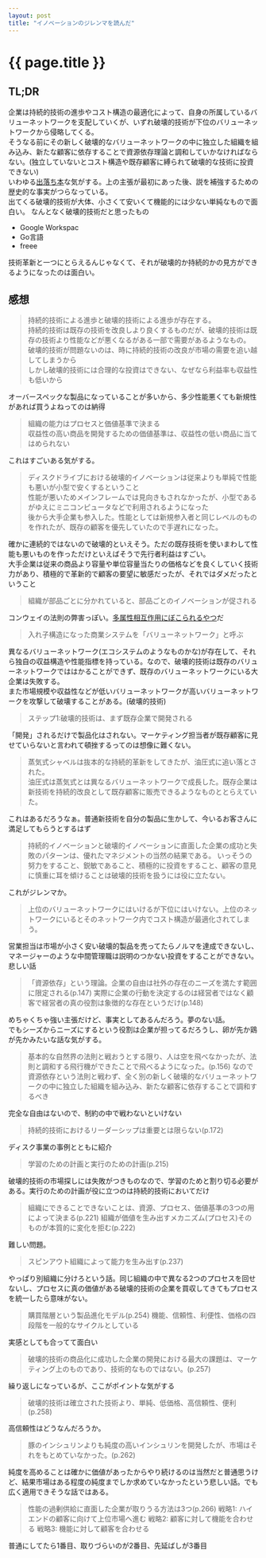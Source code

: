 ```yaml
---
layout: post
title: "イノベーションのジレンマを読んだ"
---
```


# {{ page.title }}

## TL;DR

企業は持続的技術の進歩やコスト構造の最適化によって、自身の所属しているバリューネットワークを支配していくが、いずれ破壊的技術が下位のバリューネットワークから侵略してくる。  
そうなる前にその新しく破壊的なバリューネットワークの中に独立した組織を組み込み、新たな顧客に依存することで資源依存理論と調和していかなければならない。(独立していないとコスト構造や既存顧客に縛られて破壊的な技術に投資できない)  
いわゆる[出落ち本](https://yurugengo.mtakagishi.com/words/%E5%87%BA%E8%90%BD%E3%81%A1%E6%9C%AC.html)な気がする。上の主張が最初にあった後、説を補強するための歴史的な事実がつらなっている。  
出てくる破壊的技術が大体、小さくて安いくて機能的には少ない単純なもので面白い。
なんとなく破壊的技術だと思ったもの
- Google Workspac
- Go言語
- freee

技術革新と一つにとらえるんじゃなくて、それが破壊的か持続的かの見方ができるようになったのは面白い。

## 感想

>持続的技術による進歩と破壊的技術による進歩が存在する。  
>持続的技術は既存の技術を改良しより良くするものだが、破壊的技術は既存の技術より性能などが悪くなるがある一部で需要があるようなもの。
>破壊的技術が問題ないのは、時に持続的技術の改良が市場の需要を追い越してしまうから  
>しかし破壊的技術には合理的な投資はできない、なぜなら利益率も収益性も低いから

オーバースペックな製品になっていることが多いから、多少性能悪くても新規性があれば買うよねってのは納得

>組織の能力はプロセスと価値基準で決まる  
>収益性の高い商品を開発するための価値基準は、収益性の低い商品に当てはめられない

これはすごいある気がする。

>ディスクドライブにおける破壊的イノベーションは従来よりも単純で性能も悪いが小型で安くするということ  
>性能が悪いためメインフレームでは見向きもされなかったが、小型であるがゆえにミニコンピュータなどで利用されるようになった  
>後から大手企業も参入した。性能としては新規参入者と同じレベルのものを作れたが、既存の顧客を優先していたので手遅れになった。

確かに連続的ではないので破壊的といえそう。ただの既存技術を使いまわして性能も悪いものを作っただけといえばそうで先行者利益はすごい。  
大手企業は従来の商品より容量や単位容量当たりの価格などを良くしていく技術力があり、積極的で革新的で顧客の要望に敏感だったが、それではダメだったということ

> 組織が部品ごとに分かれていると、部品ごとのイノベーションが促される

コンウェイの法則の弊害っぽい。[多属性相互作用にぼこられるやつ](https://speakerdeck.com/moriyuya/bullshit-product-rsgt2022?slide=335)だ

> 入れ子構造になった商業システムを「バリューネットワーク」と呼ぶ

異なるバリューネットワーク(エコシステムのようなものかな)が存在して、それら独自の収益構造や性能指標を持っている。なので、破壊的技術は既存のバリューネットワークでははかることができず、既存のバリューネットワークにいる大企業は失敗する。  
また市場規模や収益性などが低いバリューネットワークが高いバリューネットワークを攻撃して破壊することがある。(破壊的技術)

> ステップ1:破壊的技術は、まず既存企業で開発される

「開発」されるだけで製品化はされない。マーケティング担当者が既存顧客に見せていらないと言われて頓挫するってのは想像に難くない。

> 蒸気式シャベルは抜本的な持続的革新をしてきたが、油圧式に追い落とされた。  
> 油圧式は蒸気式とは異なるバリューネットワークで成長した。既存企業は新技術を持続的改良として既存顧客に販売できるようなものととらえていた。

これはあるだろうなぁ。普通新技術を自分の製品に生かして、今いるお客さんに満足してもらうとするはず

> 持続的イノベーションと破壊的イノベーションに直面した企業の成功と失敗のパターンは、優れたマネジメントの当然の結果である。
> いっそうの努力をすること、鋭敏であること、積極的に投資をすること、顧客の意見に慎重に耳を傾けることは破壊的技術を扱うには役に立たない。

これがジレンマか。

> 上位のバリューネットワークにはいけるが下位にはいけない。上位のネットワークにいるとそのネットワーク内でコスト構造が最適化されてしまう。

営業担当は市場が小さく安い破壊的製品を売ってたらノルマを達成できないし、マネージャーのような中間管理職は説明のつかない投資をすることができない。悲しい話

> 「資源依存」という理論。企業の自由は社外の存在のニーズを満たす範囲に限定される(p.147)
> 実際に企業の行動を決定するのは経営者ではなく顧客で経営者の真の役割は象徴的な存在というだけ(p.148)

めちゃくちゃ強い主張だけど、事実としてあるんだろう。夢のない話。   
でもシーズからニーズにするという役割は企業が担ってるだろうし、卵が先か鶏が先かみたいな話な気がする。

> 基本的な自然界の法則と戦おうとする限り、人は空を飛べなかったが、法則と調和する飛行機ができたことで飛べるようになった。(p.156)
> なので資源依存という法則と戦わず、全く別の新しく破壊的なバリューネットワークの中に独立した組織を組み込み、新たな顧客に依存することで調和するべき

完全な自由はないので、制約の中で戦わないといけない

> 持続的技術におけるリーダーシップは重要とは限らない(p.172)

ディスク事業の事例とともに紹介

> 学習のための計画と実行のための計画(p.215)

破壊的技術の市場探しには失敗がつきものなので、学習のためと割り切る必要がある。実行のための計画が役に立つのは持続的技術においてだけ

> 組織にできることできないことは、資源、プロセス、価値基準の3つの用によって決まる(p.221)
> 組織が価値を生み出すメカニズム(プロセス)そのものが本質的に変化を拒む(p.222)

難しい問題。

> スピンアウト組織によって能力を生み出す(p.237)

やっぱり別組織に分けろという話。同じ組織の中で異なる2つのプロセスを回せないし、プロセスに真の価値がある破壊的技術の企業を買収してきてもプロセスを統一したら意味がない。

> 購買階層という製品進化モデル(p.254)
> 機能、信頼性、利便性、価格の四段階を一般的なサイクルとしている

実感としても合ってて面白い

> 破壊的技術の商品化に成功した企業の開発における最大の課題は、マーケティング上のものであり、技術的なものではない。(p.257)

繰り返しになっているが、ここがポイントな気がする

> 破壊的技術は確立された技術より、単純、低価格、高信頼性、便利(p.258)

高信頼性はどうなんだろうか。

> 豚のインシュリンよりも純度の高いインシュリンを開発したが、市場はそれをもとめていなかった。(p.262)

純度を高めることは確かに価値があったからやり続けるのは当然だと普通思うけど、結果市場はある程度の純度までしか求めていなかったという悲しい話。でも広く適用できそうな話ではある。

> 性能の過剰供給に直面した企業が取りうる方法は3つ(p.266)
> 戦略1: ハイエンドの顧客に向けて上位市場へ進む
> 戦略2: 顧客に対して機能を合わせる
> 戦略3: 機能に対して顧客を合わせる

普通にしてたら1番目、取りづらいのが2番目、先延ばしが3番目

